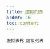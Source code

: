```yaml
---
title: 虚拟列表
order: 16
toc: content
---
```


<code src='../examples/Virtualized.tsx' description='设置`virtualized`属性, `renderMaxRows`用于控制每次最多渲染多少行数据，默认是20'>虚拟表格</code> <code src='../examples/VirtualizedList' description="设置`showHeader`属性不展示表头">虚拟列表</code>
